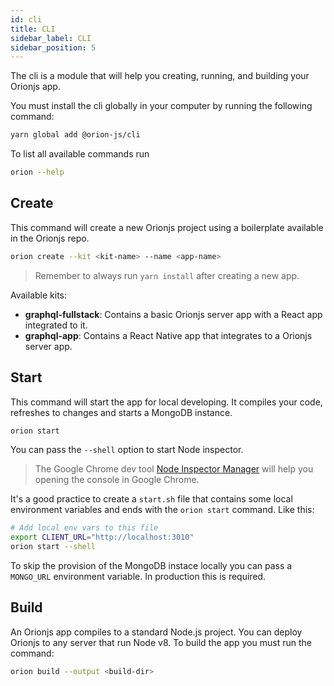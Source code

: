 ```yaml
---
id: cli
title: CLI
sidebar_label: CLI
sidebar_position: 5
---
```


The cli is a module that will help you creating, running, and building your Orionjs app.

You must install the cli globally in your computer by running the following command:

```sh
yarn global add @orion-js/cli
```

To list all available commands run

```sh
orion --help
```

## Create

This command will create a new Orionjs project using a boilerplate available in the Orionjs repo.

```sh
orion create --kit <kit-name> --name <app-name>
```

> Remember to always run `yarn install` after creating a new app.

Available kits:

- **graphql-fullstack**: Contains a basic Orionjs server app with a React app integrated to it.
- **graphql-app**: Contains a React Native app that integrates to a Orionjs server app.

## Start

This command will start the app for local developing. It compiles your code, refreshes to changes
and starts a MongoDB instance.

```sh
orion start
```

You can pass the `--shell` option to start Node inspector.

> The Google Chrome dev tool [Node Inspector Manager](https://chrome.google.com/webstore/detail/nodejs-v8-inspector-manag/gnhhdgbaldcilmgcpfddgdbkhjohddkj) will help you opening the console in Google Chrome.

It's a good practice to create a `start.sh` file that contains some local environment variables and ends with the `orion start` command. Like this:

```sh
# Add local env vars to this file
export CLIENT_URL="http://localhost:3010"
orion start --shell
```

To skip the provision of the MongoDB instace locally you can pass a `MONGO_URL` environment variable. In production this is required.

## Build

An Orionjs app compiles to a standard Node.js project.
You can deploy Orionjs to any server that run Node v8.
To build the app you must run the command:

```sh
orion build --output <build-dir>
```
